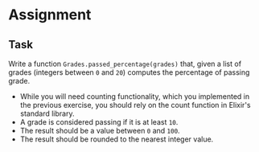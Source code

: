 # Assignment

## Task

Write a function `Grades.passed_percentage(grades)` that, given
a list of grades (integers between `0` and `20`) computes
the percentage of passing grade.

* While you will need counting functionality, which you implemented in the previous exercise,
  you should rely on the count function in Elixir's standard library.
* A grade is considered passing if it is at least `10`.
* The result should be a value between `0` and `100`.
* The result should be rounded to the nearest integer value.
